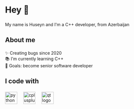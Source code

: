 <h1 align="left">Hey 👋</h1>

###

<p align="left">My name is Huseyn and I'm a C++ developer, from Azerbaijan</p>

###

<h2 align="left">About me</h2>

###

<p align="left">✨ Creating bugs since 2020<br>📚 I'm currently learning C++<br>🎯 Goals: become senior software developer</p>

###

<h2 align="left">I code with</h2>

###

<div align="left">
  <img src="https://cdn.jsdelivr.net/gh/devicons/devicon/icons/python/python-original.svg" height="40" alt="python logo"  />
  <img width="12" />
  <img src="https://cdn.jsdelivr.net/gh/devicons/devicon/icons/cplusplus/cplusplus-original.svg" height="40" alt="cplusplus logo"  />
  <img width="12" />
  <img src="https://cdn.jsdelivr.net/gh/devicons/devicon/icons/qt/qt-original.svg" height="40" alt="qt logo"  />
</div>

###
